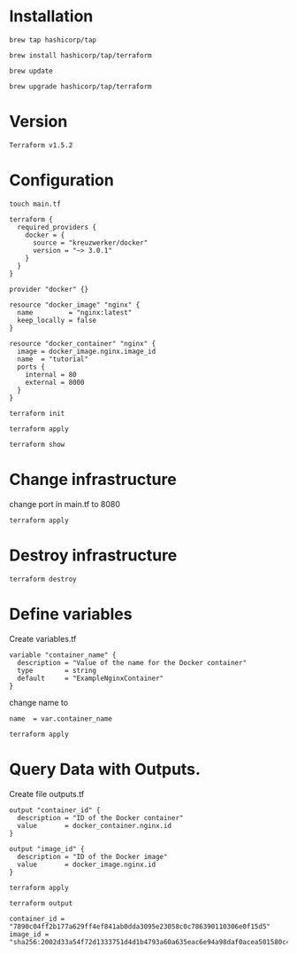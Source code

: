 # Installation

````
brew tap hashicorp/tap
````

````
brew install hashicorp/tap/terraform
````

````
brew update
````

````
brew upgrade hashicorp/tap/terraform
````

# Version

````
Terraform v1.5.2
````

# Configuration

````
touch main.tf
````

````
terraform {
  required_providers {
    docker = {
      source = "kreuzwerker/docker"
      version = "~> 3.0.1"
    }
  }
}

provider "docker" {}

resource "docker_image" "nginx" {
  name         = "nginx:latest"
  keep_locally = false
}

resource "docker_container" "nginx" {
  image = docker_image.nginx.image_id
  name  = "tutorial"
  ports {
    internal = 80
    external = 8000
  }
}
````

````
terraform init
````

````
terraform apply
````

````
terraform show
````

# Change infrastructure

change port in main.tf to 8080

````
terraform apply
````

# Destroy infrastructure

````
terraform destroy
````

# Define variables

Create variables.tf

````
variable "container_name" {
  description = "Value of the name for the Docker container"
  type        = string
  default     = "ExampleNginxContainer"
}
````

change name to 

````
name  = var.container_name
````

````
terraform apply
````

# Query Data with Outputs.

Create file outputs.tf

````
output "container_id" {
  description = "ID of the Docker container"
  value       = docker_container.nginx.id
}

output "image_id" {
  description = "ID of the Docker image"
  value       = docker_image.nginx.id
}
````

````
terraform apply
````

````
terraform output

container_id = "7890c04ff2b177a629ff4ef841ab0dda3095e23058c0c786390110306e0f15d5"
image_id = "sha256:2002d33a54f72d1333751d4d1b4793a60a635eac6e94a98daf0acea501580c4fnginx:latest"
````